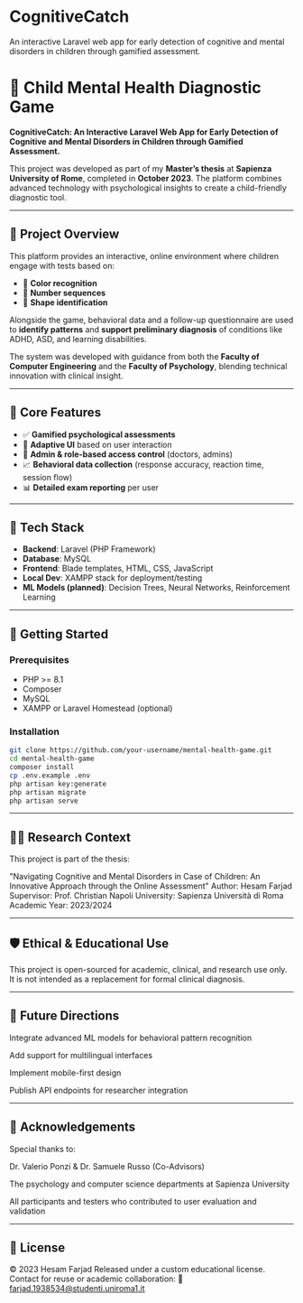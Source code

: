 # CognitiveCatch
An interactive Laravel web app for early detection of cognitive and mental disorders in children through gamified assessment.


# 🧠 Child Mental Health Diagnostic Game

**CognitiveCatch: An Interactive Laravel Web App for Early Detection of Cognitive and Mental Disorders in Children through Gamified Assessment.**

This project was developed as part of my **Master’s thesis** at **Sapienza University of Rome**, completed in **October 2023**. The platform combines advanced technology with psychological insights to create a child-friendly diagnostic tool.

---

## 📘 Project Overview

This platform provides an interactive, online environment where children engage with tests based on:
- 🎨 **Color recognition**
- 🔢 **Number sequences**
- 🔺 **Shape identification**

Alongside the game, behavioral data and a follow-up questionnaire are used to **identify patterns** and **support preliminary diagnosis** of conditions like ADHD, ASD, and learning disabilities.

The system was developed with guidance from both the **Faculty of Computer Engineering** and the **Faculty of Psychology**, blending technical innovation with clinical insight.

---

## 🧪 Core Features

- ✅ **Gamified psychological assessments**
- 🧩 **Adaptive UI** based on user interaction
- 🔐 **Admin & role-based access control** (doctors, admins)
- 📈 **Behavioral data collection** (response accuracy, reaction time, session flow)
- 📊 **Detailed exam reporting** per user

---

## 🧰 Tech Stack

- **Backend**: Laravel (PHP Framework)
- **Database**: MySQL
- **Frontend**: Blade templates, HTML, CSS, JavaScript
- **Local Dev**: XAMPP stack for deployment/testing
- **ML Models (planned)**: Decision Trees, Neural Networks, Reinforcement Learning

---

## 🚀 Getting Started

### Prerequisites
- PHP >= 8.1
- Composer
- MySQL
- XAMPP or Laravel Homestead (optional)

### Installation

```bash
git clone https://github.com/your-username/mental-health-game.git
cd mental-health-game
composer install
cp .env.example .env
php artisan key:generate
php artisan migrate
php artisan serve

```

---

## 🧑‍🏫 Research Context
This project is part of the thesis:

"Navigating Cognitive and Mental Disorders in Case of Children: An Innovative Approach through the Online Assessment"
Author: Hesam Farjad
Supervisor: Prof. Christian Napoli
University: Sapienza Università di Roma
Academic Year: 2023/2024

---

## 🛡️ Ethical & Educational Use
This project is open-sourced for academic, clinical, and research use only. It is not intended as a replacement for formal clinical diagnosis.

---

## 🌱 Future Directions
Integrate advanced ML models for behavioral pattern recognition

Add support for multilingual interfaces

Implement mobile-first design

Publish API endpoints for researcher integration

---

## 🤝 Acknowledgements
Special thanks to:

Dr. Valerio Ponzi & Dr. Samuele Russo (Co-Advisors)

The psychology and computer science departments at Sapienza University

All participants and testers who contributed to user evaluation and validation


---

## 📄 License
© 2023 Hesam Farjad
Released under a custom educational license. Contact for reuse or academic collaboration:
📧 farjad.1938534@studenti.uniroma1.it
